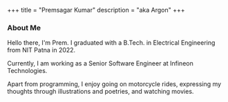 +++
title = "Premsagar Kumar"
description = "aka Argon"
+++

### About Me

Hello there, I'm Prem. I graduated with a B.Tech. in Electrical Engineering from NIT Patna in 2022.

Currently, I am working as a Senior Software Engineer at Infineon Technologies.

Apart from programming, I enjoy going on motorcycle rides, expressing my thoughts through illustrations and poetries, and watching movies.